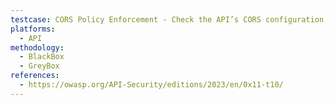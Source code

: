 ```yaml
---
testcase: CORS Policy Enforcement - Check the API’s CORS configuration; verify that origins are correctly restricted and that wildcard (“*”) or overly permissive settings are not used for sensitive endpoints
platforms: 
  - API
methodology: 
  - BlackBox
  - GreyBox
references:
  - https://owasp.org/API-Security/editions/2023/en/0x11-t10/
---
```

